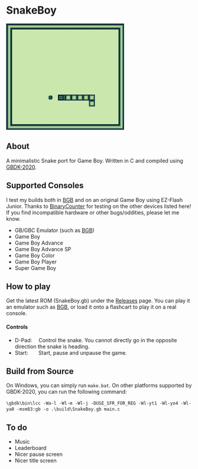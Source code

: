 # SnakeBoy
![A screenshot showing SnakeBoy gameplay](screenshot.png?raw=true)

## About
A minimalistic Snake port for Game Boy. Written in C and compiled using [GBDK-2020](https://github.com/gbdk-2020/gbdk-2020).

## Supported Consoles
I test my builds both in [BGB](https://bgb.bircd.org/#downloads) and on an original Game Boy using EZ-Flash Junior. Thanks to [BinaryCounter](https://github.com/binarycounter) for testing on the other devices listed here!
If you find incompatible hardware or other bugs/oddities, please let me know.

- GB/GBC Emulator (such as [BGB](https://bgb.bircd.org/#downloads))
- Game Boy
- Game Boy Advance
- Game Boy Advance SP
- Game Boy Color
- Game Boy Player
- Super Game Boy

## How to play
Get the latest ROM (SnakeBoy.gb) under the [Releases](https://github.com/sebb01/SnakeBoy/releases) page. You can play it an emulator such as [BGB](https://bgb.bircd.org/#downloads), or load it onto a flashcart to play it on a real console.

#### Controls
- D-Pad:&emsp; Control the snake. You cannot directly go in the opposite direction the snake is heading.
- Start:&emsp;&emsp;Start, pause and unpause the game.

## Build from Source
On Windows, you can simply run `make.bat`.
On other platforms supported by GBDK-2020, you can run the following command:
```
\gbdk\bin\lcc -Wa-l -Wl-m -Wl-j -DUSE_SFR_FOR_REG -Wl-yt1 -Wl-yo4 -Wl-ya0 -msm83:gb -o .\build\SnakeBoy.gb main.c
```

## To do
- Music
- Leaderboard
- Nicer pause screen
- Nicer title screen